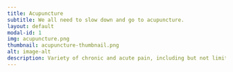 ```yaml
---
title: Acupuncture
subtitle: We all need to slow down and go to acupuncture.
layout: default
modal-id: 1
img: acupuncture.png
thumbnail: acupuncture-thumbnail.png
alt: image-alt
description: Variety of chronic and acute pain, including but not limited to
---
```

